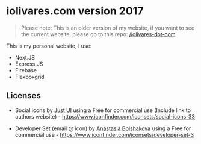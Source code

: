 # iolivares.com version 2017

> Please note: This is an older version of my website, if you want to see the current website, please go to this repo: [/iolivares-dot-com](https://github.com/ivolivares/iolivares-dot-com)

This is my personal website, I use:

- Next.JS
- Express.JS
- Firebase
- Flexboxgrid

## Licenses

- Social icons by [Just UI](https://www.iconfinder.com/justui) using a Free for commercial use (Include link to authors website) - https://www.iconfinder.com/iconsets/social-icons-33

- Developer Set (email @ icon) by [Anastasia Bolshakova](https://www.iconfinder.com/nastu_bol) using a Free for commercial use - https://www.iconfinder.com/iconsets/developer-set-3